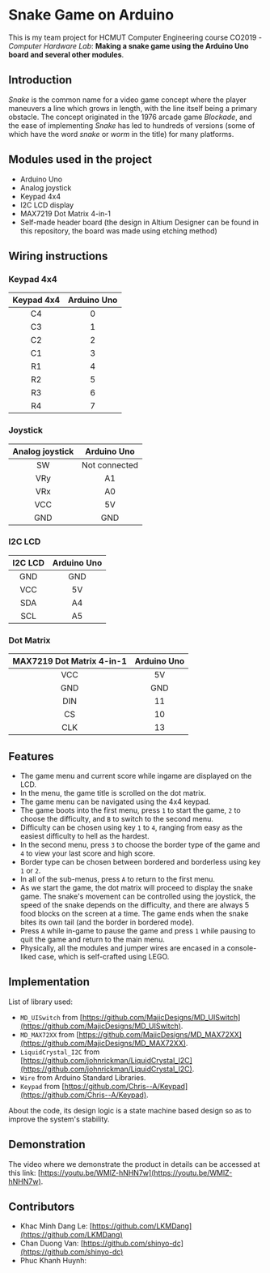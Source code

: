 # Snake Game on Arduino
This is my team project for HCMUT Computer Engineering course CO2019 - *Computer Hardware Lab*: **Making a snake game using the Arduino Uno board and several other modules**.
## Introduction
*Snake* is the common name for a video game concept where the player maneuvers a line which grows in length, with the line itself being a primary obstacle. The concept originated in the 1976 arcade game *Blockade*, and the ease of implementing *Snake* has led to hundreds of versions (some of which have the word *snake* or *worm* in the title) for many platforms.
## Modules used in the project
- Arduino Uno
- Analog joystick
- Keypad 4x4
- I2C LCD display
- MAX7219 Dot Matrix 4-in-1
- Self-made header board (the design in Altium Designer can be found in this repository, the board was made using etching method)
## Wiring instructions
### Keypad 4x4
| Keypad 4x4 | Arduino Uno |
|:----------:|:-----------:|
|     C4     |      0      |
|     C3     |      1      |
|     C2     |      2      |
|     C1     |      3      |
|     R1     |      4      |
|     R2     |      5      |
|     R3     |      6      |
|     R4     |      7      |
### Joystick
| Analog joystick |  Arduino Uno  |
|:---------------:|:-------------:|
|        SW       | Not connected |
|       VRy       |       A1      |
|       VRx       |       A0      |
|       VCC       |       5V      |
|       GND       |      GND      |
### I2C LCD
| I2C LCD | Arduino Uno |
|:-------:|:-----------:|
|   GND   |     GND     |
|   VCC   |      5V     |
|   SDA   |      A4     |
|   SCL   |      A5     |
### Dot Matrix
| MAX7219 Dot Matrix 4-in-1 | Arduino Uno |
|:-------------------------:|:-----------:|
|            VCC            |      5V     |
|            GND            |     GND     |
|            DIN            |      11     |
|             CS            |      10     |
|            CLK            |      13     |
## Features
- The game menu and current score while ingame are displayed on the LCD.
- In the menu, the game title is scrolled on the dot matrix.
- The game menu can be navigated using the 4x4 keypad.
- The game boots into the first menu, press `1` to start the game, `2` to choose the difficulty, and `B` to switch to the second menu.
- Difficulty can be chosen using key `1` to `4`, ranging from easy as the easiest difficulty to hell as the hardest.
- In the second menu, press `3` to choose the border type of the game and `4` to view your last score and high score.
- Border type can be chosen between bordered and borderless using key `1` or `2`.
- In all of the sub-menus, press `A` to return to the first menu.
- As we start the game, the dot matrix will proceed to display the snake game. The snake's movement can be controlled using the joystick, the speed of the snake depends on the difficulty, and there are always 5 food blocks on the screen at a time. The game ends when the snake bites its own tail (and the border in bordered mode).
- Press `A` while in-game to pause the game and press `1` while pausing to quit the game and return to the main menu.
- Physically, all the modules and jumper wires are encased in a console-liked case, which is self-crafted using LEGO.
## Implementation
List of library used:
- `MD_UISwitch` from [https://github.com/MajicDesigns/MD_UISwitch](https://github.com/MajicDesigns/MD_UISwitch).
- `MD_MAX72XX` from [https://github.com/MajicDesigns/MD_MAX72XX](https://github.com/MajicDesigns/MD_MAX72XX).
- `LiquidCrystal_I2C` from [https://github.com/johnrickman/LiquidCrystal_I2C](https://github.com/johnrickman/LiquidCrystal_I2C).
- `Wire` from Arduino Standard Libraries.
- `Keypad` from [https://github.com/Chris--A/Keypad](https://github.com/Chris--A/Keypad).

About the code, its design logic is a state machine based design so as to improve the system's stability.
## Demonstration
The video where we demonstrate the product in details can be accessed at this link: [https://youtu.be/WMlZ-hNHN7w](https://youtu.be/WMlZ-hNHN7w).
## Contributors
- Khac Minh Dang Le: [https://github.com/LKMDang](https://github.com/LKMDang)
- Chan Duong Van: [https://github.com/shinyo-dc](https://github.com/shinyo-dc)
- Phuc Khanh Huynh: 
